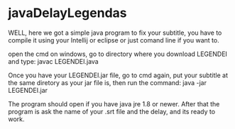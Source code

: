 # javaDelayLegendas
WELL, here we got a simple java program to fix your subtitle, you have to compile it using your Intellij or eclipse or just comand line if you want to.

open the cmd on windows, go to directory where you download LEGENDEI and type: javac LEGENDEI.java

Once you have your LEGENDEI.jar file, go to cmd again, put your subtitle at the same diretory as your jar file is, then run the command:
java -jar LEGENDEI.jar

The program should open if you have java jre 1.8 or newer. After that the program is ask the name of your .srt file and the delay, and its ready to work.
